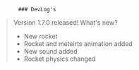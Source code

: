                                                         
           ### DevLog's
                                                        

>Version 1.7.0 released! What's new?<br>
>* New rocket<br>
>* Rocket and meteirts animation added<br>
>* New sound added<br>
>* Rocket physics changed<br>
